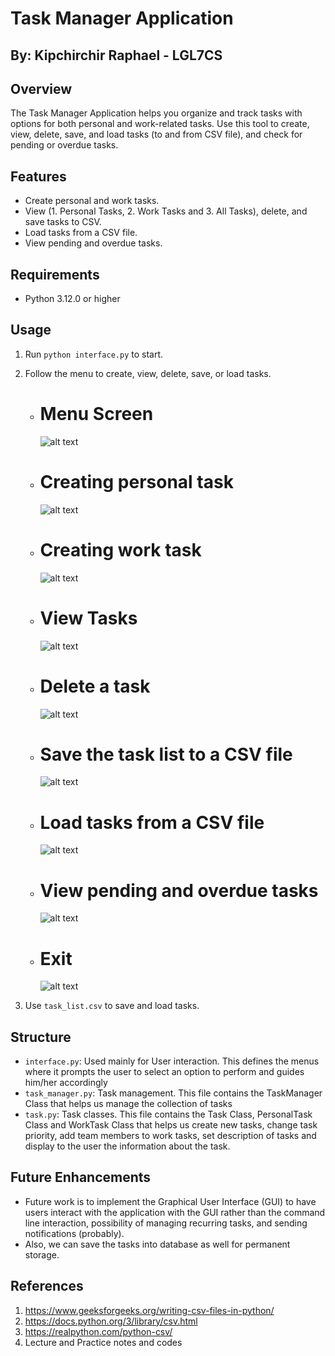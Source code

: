 # Task Manager Application
## By: Kipchirchir Raphael - LGL7CS

## Overview
The Task Manager Application helps you organize and track tasks with options for both personal and work-related tasks. Use this tool to create, view, delete, save, and load tasks (to and from CSV file), and check for pending or overdue tasks.

## Features
- Create personal and work tasks.
- View (1. Personal Tasks, 2. Work Tasks and 3. All Tasks), delete, and save tasks to CSV.
- Load tasks from a CSV file.
- View pending and overdue tasks.

## Requirements
- Python 3.12.0 or higher

## Usage
1. Run `python interface.py` to start.
2. Follow the menu to create, view, delete, save, or load tasks. 
    - # Menu Screen
        ![alt text](image.png)

    - # Creating personal task
        ![alt text](image-1.png)

    - # Creating work task
        ![alt text](image-2.png)

    - # View Tasks
        ![alt text](image-3.png)

    - # Delete a task
        ![alt text](image-4.png)

    - # Save the task list to a CSV file
        ![alt text](image-5.png)

    - # Load tasks from a CSV file
        ![alt text](image-6.png)

    - # View pending and overdue tasks
        ![alt text](image-7.png)

    - # Exit
        ![alt text](image-8.png)
        
3. Use `task_list.csv` to save and load tasks.

## Structure
- `interface.py`: Used mainly for User interaction. This defines the menus where it prompts the user to select an option to perform and guides him/her accordingly
- `task_manager.py`: Task management. This file contains the TaskManager Class that helps us manage the collection of tasks
- `task.py`: Task classes. This file contains the Task Class, PersonalTask Class and WorkTask Class that helps us create new tasks, change task priority, add team members to work tasks, set description of tasks and display to the user the information about the task.

## Future Enhancements
- Future work is to implement the Graphical User Interface (GUI) to have users interact with the application with the GUI rather than the command line interaction, possibility of managing recurring tasks, and sending notifications (probably).
- Also, we can save the tasks into database as well for permanent storage.

## References
1. https://www.geeksforgeeks.org/writing-csv-files-in-python/
2. https://docs.python.org/3/library/csv.html
3. https://realpython.com/python-csv/
4. Lecture and Practice notes and codes 

